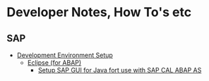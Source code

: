 # Developer Notes, How To's etc

## SAP

- [Development Environment Setup](https://github.com/aawa69/Notes/tree/main/SAP/Dev_Setup)
  - [Eclipse (for ABAP)](https://github.com/aawa69/Notes/tree/main/SAP/Dev_Setup/Eclipse)
    - [Setup SAP GUI for Java fort use with SAP CAL ABAP AS](https://github.com/aawa69/Notes/blob/main/SAP/Dev_Setup/Eclipse/sap-gui-for-java-on-sap-cal-as-abap.md)  
